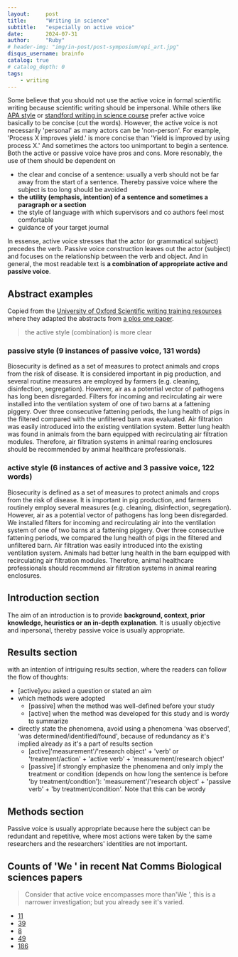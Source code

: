 ```yaml
---
layout:     post
title:      "Writing in science"
subtitle:   "especially on active voice"
date:       2024-07-31
author:     "Ruby"
# header-img: "img/in-post/post-symposium/epi_art.jpg"
disqus_username: brainfo
catalog: true
# catalog_depth: 0
tags:
    - writing
---
```

Some believe that you should not use the active voice in formal scientific writing because scientific writing should be impersonal. While others like [APA style](https://academicguides.waldenu.edu/writingcenter/scholarlyvoice/activepassive) or [standford writing in science course](https://www.youtube.com/watch?v=x33Km7hRzP0&list=PL8yeejfiNxNBT2rTomRjmWNlgh4DBmHST&ab_channel=sciwritestanford) prefer active voice basically to be concise (cut the words).
However, the active voice is not necessarily 'personal' as many actors can be 'non-person'. For example, 'Process X improves yield.' is more concise than 'Yield is improved by using process X.' And sometimes the actors too unimportant to begin a sentence.
Both the active or passive voice have pros and cons. More resonably, the use of them should be dependent on

- the clear and concise of a sentence: usually a verb should not be far away from the start of a sentence. Thereby passive voice where the subject is too long should be avoided
- **the utility (emphasis, intention) of a sentence and sometimes a paragraph or a section**
- the style of language with which supervisors and co authors feel most comfortable
- guidance of your target journal

In essense, active voice stresses that the actor (or grammatical subject) precedes the verb. Passive voice construction leaves out the actor (subject) and focuses on the relationship between the verb and object. And in general, the most readable text is **a combination of appropriate active and passive voice**.

## Abstract examples

Copied from the [University of Oxford Scientific writing training resources](https://www.mpls.ox.ac.uk/training/resources-for-researcher-and-career-development/communication-skills/scientific-writing/the-passive-and-active-voices-and-when-to-to-use-them) where they adapted the abstracts from [a plos one paper](https://journals.plos.org/plosone/article?id=10.1371/journal.pone.0194641).

> the active style (combination) is more clear

### passive style (9 instances of passive voice, 131 words)

Biosecurity is defined as a set of measures to protect animals and crops from the risk of disease. It is considered important in pig production, and several routine measures are employed by farmers (e.g. cleaning, disinfection, segregation). However, air as a potential vector of pathogens has long been disregarded. Filters for incoming and recirculating air were installed into the ventilation system of one of two barns at a fattening piggery. Over three consecutive fattening periods, the lung health of pigs in the filtered compared with the unfiltered barn was evaluated. Air filtration was easily introduced into the existing ventilation system. Better lung health was found in animals from the barn equipped with recirculating air filtration modules. Therefore, air filtration systems in animal rearing enclosures should be recommended by animal healthcare professionals.

### active style (6 instances of active and 3 passive voice, 122 words)

Biosecurity is defined as a set of measures to protect animals and crops from the risk of disease. It is important in pig production, and farmers routinely employ several measures (e.g. cleaning, disinfection, segregation). However, air as a potential vector of pathogens has long been disregarded. We installed filters for incoming and recirculating air into the ventilation system of one of two barns at a fattening piggery. Over three consecutive fattening periods, we compared the lung health of pigs in the filtered and unfiltered barn. Air filtration was easily introduced into the existing ventilation system. Animals had better lung health in the barn equipped with recirculating air filtration modules. Therefore, animal healthcare professionals should recommend air filtration systems in animal rearing enclosures.

## Introduction section

The aim of an introduction is to provide **background, context, prior knowledge, heuristics or an in-depth explanation**. It is usually objective and inpersonal, thereby passive voice is usually appropriate.

## Results section

with an intention of intriguing results section, where the readers can follow the flow of thoughts:

- [active]you asked a question or stated an aim
- which methods were adopted
  - [passive] when the method was well-defined before your study
  - [active] when the method was developed for this study and is wordy to summarize
- directly state the phenomena, avoid using a phenomena 'was observed', 'was determined/identified/found', because of redundancy as it's implied already as it's a part of results section
  - [active]'measurement'/'research object' + 'verb' or 'treatment/action' + 'active verb' + 'measurement/research object'
  - [passive] if strongly emphasize the phenomena and only imply the treatment or condition (depends on how long the sentence is before 'by treatment/condtion'): 'measurement'/'research object' + 'passive verb' + 'by treatment/condition'. Note that this can be wordy

## Methods section

Passive voice is usually appropriate because here the subject can be redundant and repetitive, where most actions were taken by the same researchers and the researchers' identities are not important.

## Counts of 'We ' in recent Nat Comms Biological sciences papers

> Consider that active voice encompasses more than'We ', this is a narrower investigation; but you already see it's varied.

- [11](https://www.nature.com/articles/s41467-024-50195-2)
- [39](https://www.nature.com/articles/s41467-024-50472-0)
- [8](https://www.nature.com/articles/s41467-024-50799-8)
- [49](https://www.nature.com/articles/s41467-024-50104-7)
- [186](https://www.nature.com/articles/s41467-024-50583-8)